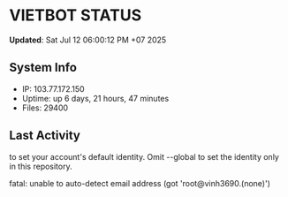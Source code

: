 # VIETBOT STATUS
**Updated**: Sat Jul 12 06:00:12 PM +07 2025

## System Info
- IP: 103.77.172.150
- Uptime: up 6 days, 21 hours, 47 minutes
- Files: 29400

## Last Activity

to set your account's default identity.
Omit --global to set the identity only in this repository.

fatal: unable to auto-detect email address (got 'root@vinh3690.(none)')
